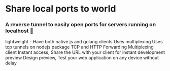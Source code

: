 # Share local ports to world
### A reverse tunnel to easily open ports for servers running on localhost 🚀


lightweight - Have both native js and golang clients
Uses multiplexing
Uses tcp tunnels on nodejs package
TCP and HTTP Forwarding
Multiplexing client
Instant access, Share the URL with your client for instant development preview
Design preview, Test your web application on any device without delay